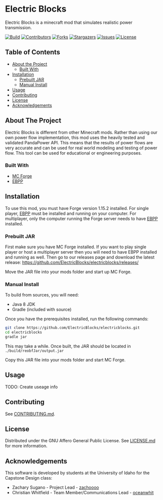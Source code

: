 # Electric Blocks

Electric Blocks is a minecraft mod that simulates realistic power transmission.

[![Build][build-shield]][build-url]
[![Contributors][contributors-shield]][contributors-url]
[![Forks][forks-shield]][forks-url]
[![Stargazers][stars-shield]][stars-url]
[![Issues][issues-shield]][issues-url]
[![License][license-shield]][license-url]

## Table of Contents

* [About the Project](#about-the-project)
  * [Built With](#built-with)
* [Installation](#installation)
  * [Prebuilt JAR](#prebuilt-jar)
  * [Manual Install](#manual-install)
* [Usage](#usage)
* [Contributing](#contributing)
* [License](#license)
* [Acknowledgements](#acknowledgements)

## About The Project

Electric Blocks is different from other Minecraft mods. Rather than using our own power flow implementation, this mod uses the heavily tested and validated PandaPower API. This means that the results of power flows are very accurate and can be used for real world modeling and testing of power flow. This tool can be used for educational or engineering purposes.

### Built With

* [MC Forge](http://files.minecraftforge.net/)
* [EBPP](https://github.com/ElectricBlocks/ebpp)

## Installation

To use this mod, you must have Forge version 1.15.2 installed. For single player, [EBPP](https://github.com/ElectricBlocks/ebpp) must be installed and running on your computer. For multiplayer, only the computer running the Forge server needs to have [EBPP](https://github.com/ElectricBlocks/ebpp) installed.

### Prebuilt JAR

First make sure you have MC Forge installed. If you want to play single player or host a multiplayer server then you will need to have EBPP installed and running as well. Then go to our releases page and download the latest release: https://github.com/ElectricBlocks/electricblocks/releases/

Move the JAR file into your mods folder and start up MC Forge.

### Manual Install

To build from sources, you will need:
* Java 8 JDK
* Gradle (included with source)

Once you have the prerequisites installed, run the following commands:
```sh
git clone https://github.com/ElectricBlocks/electricblocks.git
cd electricblocks
gradle jar
```
This may take a while. Once built, the JAR should be located in `./build/reobfJar/output.jar`

Copy this JAR file into your mods folder and start MC Forge.

## Usage

TODO: Create useage info

## Contributing

See [CONTRIBUTING.md](CONTRIBUTING.md).

## License

Distributed under the GNU Affero General Public License. See [LICENSE.md](LICENSE.md) for more information.

## Acknowledgements

This software is developed by students at the University of Idaho for the Capstone Design class:

* Zachary Sugano - Project Lead - [zachoooo](https://github.com/zachoooo)
* Christian Whitfield - Team Member/Communications Lead - [oceanwhit](https://github.com/oceanwhit)

<!-- MARKDOWN LINKS & IMAGES -->
<!-- https://www.markdownguide.org/basic-syntax/#reference-style-links -->
[build-shield]: https://img.shields.io/github/workflow/status/ElectricBlocks/electricblocks/Java%20CI%20with%20Gradle?style=flat-square
[build-url]: https://github.com/ElectricBlocks/electricblocks/actions?query=workflow%3A%22Java+CI+with+Gradle%22
[contributors-shield]: https://img.shields.io/github/contributors/ElectricBlocks/electricblocks.svg?style=flat-square
[contributors-url]: https://github.com/ElectricBlocks/electricblocks/graphs/contributors
[forks-shield]: https://img.shields.io/github/forks/ElectricBlocks/electricblocks.svg?style=flat-square
[forks-url]: https://github.com/ElectricBlocks/electricblocks/network/members
[stars-shield]: https://img.shields.io/github/stars/ElectricBlocks/electricblocks.svg?style=flat-square
[stars-url]: https://github.com/ElectricBlocks/electricblocks/stargazers
[issues-shield]: https://img.shields.io/github/issues/ElectricBlocks/electricblocks.svg?style=flat-square
[issues-url]: https://github.com/ElectricBlocks/electricblocks/issues
[license-shield]: https://img.shields.io/github/license/ElectricBlocks/electricblocks.svg?style=flat-square
[license-url]: https://github.com/ElectricBlocks/electricblocks/blob/master/LICENSE.md